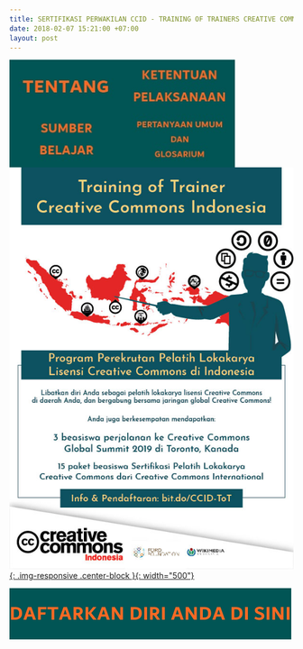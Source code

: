 ```yaml
---
title: SERTIFIKASI PERWAKILAN CCID - TRAINING OF TRAINERS CREATIVE COMMONS INDONESIA
date: 2018-02-07 15:21:00 +07:00
layout: post
---
```


<a href="tentang-training-of-trainers-creative-commons-indonesia/"><img style="float: left;" src="/uploads/Tentang%202.jpg" class="img-responsive" width="200"><a href="ketentuan-pelaksanaan-training-of-trainers-creative-commons-indonesia/"><img style="float: left;" src="/uploads/Ketentuan%20Pelaksanaan.jpg" class="img-responsive" width="200"><a href="sumber-belajar/"><img style="float: left;" src="/uploads/Sumber%20Belajar.jpg" class="img-responsive" width="200"><a href="pertanyaan-umum-dan-glosarium/"><img style="float: left;" src="/uploads/Pertanyaan%20Umum%20dan%20Glosarium.jpg" class="img-responsive" width="200">

![ToT-17012018-01.jpg](/uploads/ToT-17012018-01.jpg){: .img-responsive .center-block }{: width="500"}

<a href="https://freeonlinesurveys.com/s/cAvWBW99"><img style="float: center;" src="/uploads/daftar.jpg" class="img-responsive" width="500">